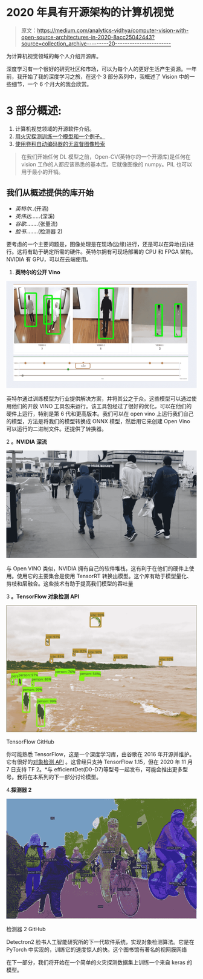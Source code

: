 # 2020 年具有开源架构的计算机视觉

> 原文：<https://medium.com/analytics-vidhya/computer-vision-with-open-source-architectures-in-2020-8acc25042443?source=collection_archive---------20----------------------->

为计算机视觉领域的每个人介绍开源库。

深度学习有一个很好的研究社区和市场，可以为每个人的更好生活产生资源。一年前，我开始了我的深度学习之旅，在这个 3 部分系列中，我概述了 Vision 中的一些细节，一个 6 个月大的我会欣赏。

# 3 部分概述:

1.  计算机视觉领域的开源软件介绍。
2.  [用火灾探测训练一个模型和一个例子。](/@manojkesani/object-detection-using-tensorflow2-3422da78b33e)
3.  [使用卷积自动编码器的无监督图像检索](/@manojkesani/unsupervised-image-retrieval-using-convolutional-auto-encoder-9d9d6db880e5)

> 在我们开始任何 DL 模型之前，Open-CV(英特尔的一个开源库)是任何在 vision 工作的人都应该熟悉的基本库。它就像图像的 numpy。PIL 也可以用于最小的开销。

## 我们从概述提供的库开始

*   *英特尔..*(开酒)
*   *英伟达……*(深溪)
*   *谷歌……..*(张量流)
*   *脸书……..*(检测器 2)

要考虑的一个主要问题是，图像处理是在现场(边缘)进行，还是可以在异地(云)进行。这将有助于确定所需的硬件。英特尔拥有可现场部署的 CPU 和 FPGA 架构。NVIDIA 有 GPU，可以在云端使用。

1.  **英特尔的公开 Vino**

![](img/dcf60dafc077d8e5c03731416ec745d0.png)

英特尔通过训练模型为行业提供解决方案，并将其公之于众。这些模型可以通过使用他们的开放 VINO 工具包来运行。该工具包经过了很好的优化，可以在他们的硬件上运行，特别是第 6 代和更高版本。我们可以在 open vino 上运行我们自己的模型，方法是将我们的模型转换成 ONNX 模型，然后用它来创建 Open Vino 可以运行的二进制文件。还提供了转换器。

2 **。NVIDIA 深流**

![](img/bf3b0a7a4fb03565cecaa3ed469a5323.png)

与 Open VINO 类似，NVIDIA 拥有自己的软件堆栈，这有利于在他们的硬件上使用。使用它的主要集合是使用 TensorRT 转换出模型。这个库有助于模型量化、剪枝和层融合。这些技术有助于提高我们模型的吞吐量

3 **。TensorFlow 对象检测 API**

![](img/28a827bff1e160256668b32fa6ddb538.png)

TensorFlow GitHub

你可能熟悉 TensorFlow，这是一个深度学习库，由谷歌在 2016 年开源并维护。它有很好的[对象检测 API](https://github.com/tensorflow/models/tree/master/research/object_detection) 。这曾经只支持 TensorFlow 1.15，但在 2020 年 11 月 7 日支持 TF 2。*与 efficientDet(D0-D7)等型号一起发布，可能会推出更多型号。我将在本系列的下一部分讨论模型。

4.**探测器 2**

![](img/2a673c3fb2616535bb653104873d1989.png)

检测器 2 GitHub

Detectron2 脸书人工智能研究所的下一代软件系统，实现对象检测算法。它是在 PyTorch 中实现的，训练它的速度惊人的快。这个图书馆有著名的视网膜网络

在下一部分，我们将开始在一个简单的火灾探测数据集上训练一个来自 keras 的模型。